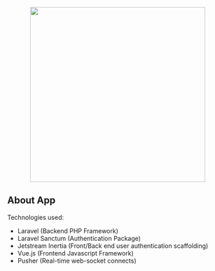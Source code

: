 <p align="center"><a href="https://laravel.com" target="_blank"><img src="https://raw.githubusercontent.com/laravel/art/master/logo-lockup/5%20SVG/2%20CMYK/1%20Full%20Color/laravel-logolockup-cmyk-red.svg" width="400"></a></p>

## About App

Technologies used:
- Laravel (Backend PHP Framework)
- Laravel Sanctum (Authentication Package)
- Jetstream Inertia (Front/Back end user authentication scaffolding)
- Vue.js (Frontend Javascript Framework)
- Pusher (Real-time web-socket connects)

